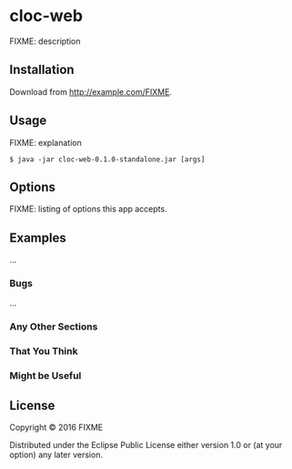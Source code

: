# cloc-web

FIXME: description

## Installation

Download from http://example.com/FIXME.

## Usage

FIXME: explanation

    $ java -jar cloc-web-0.1.0-standalone.jar [args]

## Options

FIXME: listing of options this app accepts.

## Examples

...

### Bugs

...

### Any Other Sections
### That You Think
### Might be Useful

## License

Copyright © 2016 FIXME

Distributed under the Eclipse Public License either version 1.0 or (at
your option) any later version.
